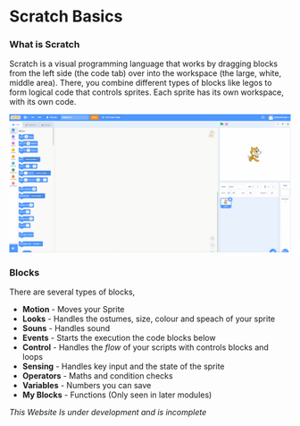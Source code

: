 # Scratch Basics
### What is Scratch

Scratch is a visual programming language that works by dragging blocks from the left side (the code tab) over into the workspace (the large, white, middle area). There, you combine different types of blocks like legos to form logical code that controls sprites. Each sprite has its own workspace, with its own code. 



![Gif showing how Scratch Works](https://github.com/ThomasChambers15243/Scratch101/blob/main/gifs/cat%20scratch%20demo.gif)

### Blocks

There are several types of blocks,
- **Motion** - Moves your Sprite
- **Looks** - Handles the ostumes, size, colour and speach of your sprite
- **Souns** - Handles sound
- **Events** - Starts the execution the code blocks below
- **Control** - Handles the *flow* of your scripts with controls blocks and loops
- **Sensing** - Handles key input and the state of the sprite
- **Operators** - Maths and condition checks
- **Variables** - Numbers you can save
- **My Blocks** - Functions (Only seen in later modules) 







*This Website Is under development and is incomplete*
